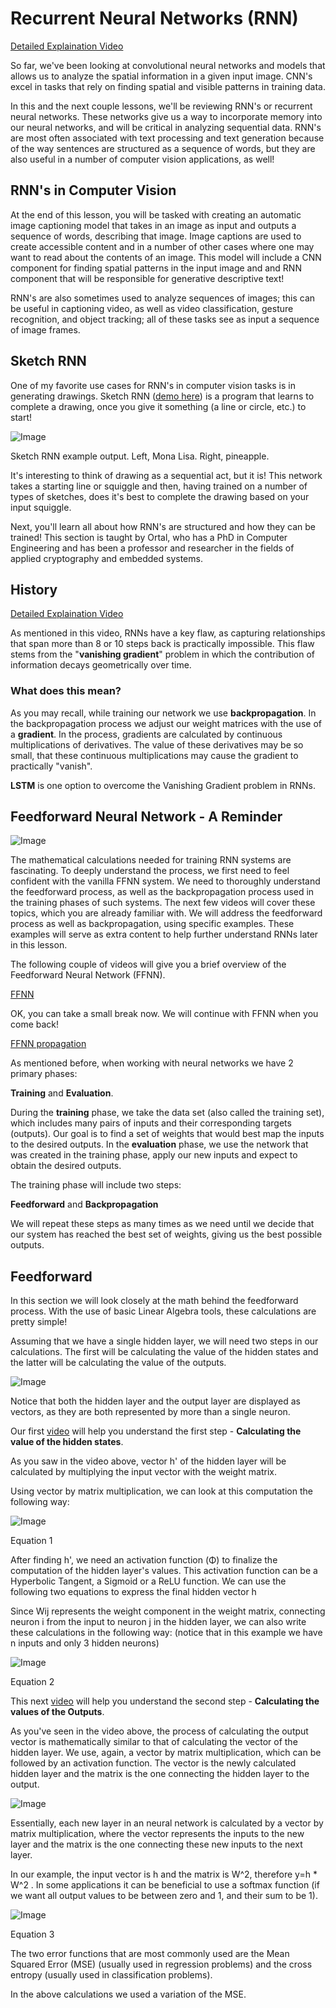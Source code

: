 # Recurrent Neural Networks (RNN)

[Detailed Explaination Video](https://www.youtube.com/watch?v=AIQEqg6F38A)

So far, we've been looking at convolutional neural networks and models that allows us to analyze the spatial information in a given input image. CNN's excel in tasks that rely on finding spatial and visible patterns in training data.

In this and the next couple lessons, we'll be reviewing RNN's or recurrent neural networks. These networks give us a way to incorporate memory into our neural networks, and will be critical in analyzing sequential data. RNN's are most often associated with text processing and text generation because of the way sentences are structured as a sequence of words, but they are also useful in a number of computer vision applications, as well!

## RNN's in Computer Vision
At the end of this lesson, you will be tasked with creating an automatic image captioning model that takes in an image as input and outputs a sequence of words, describing that image. Image captions are used to create accessible content and in a number of other cases where one may want to read about the contents of an image. This model will include a CNN component for finding spatial patterns in the input image and and RNN component that will be responsible for generative descriptive text!

RNN's are also sometimes used to analyze sequences of images; this can be useful in captioning video, as well as video classification, gesture recognition, and object tracking; all of these tasks see as input a sequence of image frames.

## Sketch RNN
One of my favorite use cases for RNN's in computer vision tasks is in generating drawings. Sketch RNN ([demo here](https://magenta.tensorflow.org/assets/sketch_rnn_demo/index.html)) is a program that learns to complete a drawing, once you give it something (a line or circle, etc.) to start!

![Image](https://video.udacity-data.com/topher/2018/May/5af0dfc7_screen-shot-2018-05-07-at-4.20.50-pm/screen-shot-2018-05-07-at-4.20.50-pm.png)

Sketch RNN example output. Left, Mona Lisa. Right, pineapple.

It's interesting to think of drawing as a sequential act, but it is! This network takes a starting line or squiggle and then, having trained on a number of types of sketches, does it's best to complete the drawing based on your input squiggle.

Next, you'll learn all about how RNN's are structured and how they can be trained! This section is taught by Ortal, who has a PhD in Computer Engineering and has been a professor and researcher in the fields of applied cryptography and embedded systems.

## History

[Detailed Explaination Video](https://www.youtube.com/watch?v=HbxAnYUfRnc)

As mentioned in this video, RNNs have a key flaw, as capturing relationships that span more than 8 or 10 steps back is practically impossible. This flaw stems from the "**vanishing gradient**" problem in which the contribution of information decays geometrically over time.

### What does this mean?

As you may recall, while training our network we use **backpropagation**. In the backpropagation process we adjust our weight matrices with the use of a **gradient**. In the process, gradients are calculated by continuous multiplications of derivatives. The value of these derivatives may be so small, that these continuous multiplications may cause the gradient to practically "vanish".

**LSTM** is one option to overcome the Vanishing Gradient problem in RNNs.

## Feedforward Neural Network - A Reminder

![Image](https://video.udacity-data.com/topher/2017/October/59de877f_screen-shot-2017-10-11-at-2.04.14-pm/screen-shot-2017-10-11-at-2.04.14-pm.png)

The mathematical calculations needed for training RNN systems are fascinating. To deeply understand the process, we first need to feel confident with the vanilla FFNN system. We need to thoroughly understand the feedforward process, as well as the backpropagation process used in the training phases of such systems. The next few videos will cover these topics, which you are already familiar with. We will address the feedforward process as well as backpropagation, using specific examples. These examples will serve as extra content to help further understand RNNs later in this lesson.

The following couple of videos will give you a brief overview of the Feedforward Neural Network (FFNN).

[FFNN](https://www.youtube.com/watch?v=_vrp2lZjXf0)

OK, you can take a small break now. We will continue with FFNN when you come back!

[FFNN propagation](https://www.youtube.com/watch?v=FfPjaGcZODc)

As mentioned before, when working with neural networks we have 2 primary phases:

**Training** and **Evaluation**.

During the **training** phase, we take the data set (also called the training set), which includes many pairs of inputs and their corresponding targets (outputs). Our goal is to find a set of weights that would best map the inputs to the desired outputs. In the **evaluation** phase, we use the network that was created in the training phase, apply our new inputs and expect to obtain the desired outputs.

The training phase will include two steps:

**Feedforward** and **Backpropagation**

We will repeat these steps as many times as we need until we decide that our system has reached the best set of weights, giving us the best possible outputs.

## Feedforward

In this section we will look closely at the math behind the feedforward process. With the use of basic Linear Algebra tools, these calculations are pretty simple!

Assuming that we have a single hidden layer, we will need two steps in our calculations. The first will be calculating the value of the hidden states and the latter will be calculating the value of the outputs.

![Image](https://video.udacity-data.com/topher/2017/October/59f39785_screen-shot-2017-10-27-at-1.29.13-pm/screen-shot-2017-10-27-at-1.29.13-pm.png)

Notice that both the hidden layer and the output layer are displayed as vectors, as they are both represented by more than a single neuron.

Our first [video](https://www.youtube.com/watch?v=4rCfnWbx8-0) will help you understand the first step - **Calculating the value of the hidden states**.

As you saw in the video above, vector h' of the hidden layer will be calculated by multiplying the input vector with the weight matrix.

Using vector by matrix multiplication, we can look at this computation the following way:

![Image](https://video.udacity-data.com/topher/2017/December/5a26f9f2_screen-shot-2017-12-05-at-11.55.58-am/screen-shot-2017-12-05-at-11.55.58-am.png)

Equation 1

After finding h', we need an activation function (Φ) to finalize the computation of the hidden layer's values. This activation function can be a Hyperbolic Tangent, a Sigmoid or a ReLU function. We can use the following two equations to express the final hidden vector h

Since Wij represents the weight component in the weight matrix, connecting neuron i from the input to neuron j in the hidden layer, we can also write these calculations in the following way: (notice that in this example we have n inputs and only 3 hidden neurons)

![Image](https://video.udacity-data.com/topher/2017/October/59f3ddb6_screen-shot-2017-10-27-at-6.29.49-pm/screen-shot-2017-10-27-at-6.29.49-pm.png)

Equation 2

This next [video](https://www.youtube.com/watch?v=kTYbTVh1d0k) will help you understand the second step - **Calculating the values of the Outputs**.

As you've seen in the video above, the process of calculating the output vector is mathematically similar to that of calculating the vector of the hidden layer. We use, again, a vector by matrix multiplication, which can be followed by an activation function. The vector is the newly calculated hidden layer and the matrix is the one connecting the hidden layer to the output.

![Image](https://video.udacity-data.com/topher/2017/October/59f767b8_screen-shot-2017-10-30-at-10.54.50-am/screen-shot-2017-10-30-at-10.54.50-am.png)

Essentially, each new layer in an neural network is calculated by a vector by matrix multiplication, where the vector represents the inputs to the new layer and the matrix is the one connecting these new inputs to the next layer.

In our example, the input vector is h and the matrix is W^2, therefore y=h * W^2 . In some applications it can be beneficial to use a softmax function (if we want all output values to be between zero and 1, and their sum to be 1).

![Image](https://video.udacity-data.com/topher/2017/October/59f775fc_screen-shot-2017-10-30-at-11.56.27-am/screen-shot-2017-10-30-at-11.56.27-am.png)

Equation 3

The two error functions that are most commonly used are the Mean Squared Error (MSE) (usually used in regression problems) and the cross entropy (usually used in classification problems).

In the above calculations we used a variation of the MSE.
